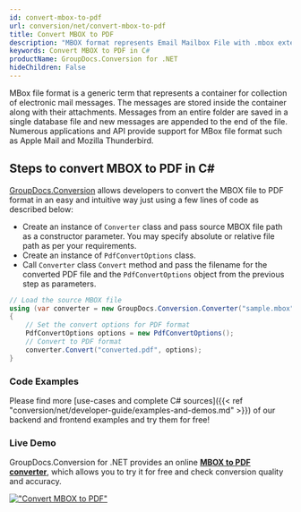 ```yaml
---
id: convert-mbox-to-pdf
url: conversion/net/convert-mbox-to-pdf
title: Convert MBOX to PDF
description: "MBOX format represents Email Mailbox File with .mbox extension. Learn how to convert MBOX to PDF file programmatically in C# language using GroupDocs.Conversion for .NET library."
keywords: Convert MBOX to PDF in C#
productName: GroupDocs.Conversion for .NET
hideChildren: False
---
```


MBox file format is a generic term that represents a container for collection of electronic mail messages. The messages are stored inside the container along with their attachments. Messages from an entire folder are saved in a single database file and new messages are appended to the end of the file. Numerous applications and API provide support for MBox file format such as Apple Mail and Mozilla Thunderbird.

## Steps to convert MBOX to PDF in C#

[GroupDocs.Conversion](https://products.groupdocs.com/conversion/net) allows developers to convert the MBOX file to PDF format in an easy and intuitive way just using a few lines of code as described below:

* Create an instance of `Converter` class and pass source MBOX file path as a constructor parameter. You may specify absolute or relative file path as per your requirements. 
* Create an instance of `PdfConvertOptions` class.
* Call `Converter` class `Convert` method and pass the filename for the converted PDF file and the `PdfConvertOptions` object from the previous step as parameters.

```csharp
// Load the source MBOX file
using (var converter = new GroupDocs.Conversion.Converter("sample.mbox"))
{
    // Set the convert options for PDF format
    PdfConvertOptions options = new PdfConvertOptions();
    // Convert to PDF format
    converter.Convert("converted.pdf", options);
}
```

### Code Examples

Please find more [use-cases and complete C# sources]({{< ref "conversion/net/developer-guide/examples-and-demos.md" >}}) of our backend and frontend examples and try them for free!

### Live Demo

GroupDocs.Conversion for .NET provides an online [**MBOX to PDF converter**](https://products.groupdocs.app/conversion/mbox-to-pdf), which allows you to try it for free and check conversion quality and accuracy.

[!["Convert MBOX to PDF"](conversion/net/images/convert-mbox-to-pdf.png)](https://products.groupdocs.app/conversion/mbox-to-pdf)